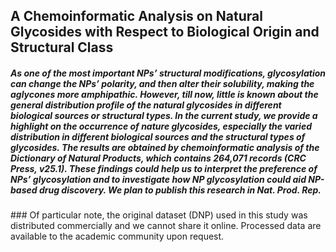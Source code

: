 ## A Chemoinformatic Analysis on Natural Glycosides with Respect to Biological Origin and Structural Class

<h5> As one of the most important NPs’ structural modifications, glycosylation can change the NPs’ polarity, and then alter their solubility, making the aglycones more amphipathic. However, till now, little is known about the general distribution profile of the natural glycosides in different biological sources or structural types. In the current study, we provide a highlight on the occurrence of nature glycosides, especially the varied distribution in different biological sources and the structural types of glycosides. The results are obtained by chemoinformatic analysis of the Dictionary of Natural Products, which contains 264,071 records (CRC Press, v25.1). These findings could help us to interpret the preference of NPs’ glycosylation and to investigate how NP glycosylation could aid NP-based drug discovery. We plan to publish this research in Nat. Prod. Rep.
</h5>
### Of particular note, the original dataset (DNP) used in this study was distributed commercially and we cannot share it online. Processed data are available to the academic community upon request.
